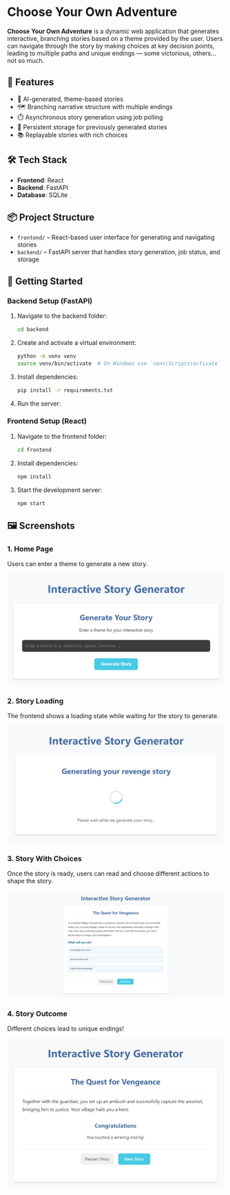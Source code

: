 # Choose Your Own Adventure

**Choose Your Own Adventure** is a dynamic web application that generates interactive, branching stories based on a theme provided by the user. Users can navigate through the story by making choices at key decision points, leading to multiple paths and unique endings — some victorious, others... not so much.

## 🌟 Features

- 🧠 AI-generated, theme-based stories
- 🗺️ Branching narrative structure with multiple endings
- ⏱️ Asynchronous story generation using job polling
- 💾 Persistent storage for previously generated stories
- 📚 Replayable stories with rich choices

## 🛠 Tech Stack

- **Frontend**: React
- **Backend**: FastAPI
- **Database**: SQLite

## 📦 Project Structure

- `frontend/` – React-based user interface for generating and navigating stories
- `backend/` – FastAPI server that handles story generation, job status, and storage

## 🚀 Getting Started

### Backend Setup (FastAPI)

1. Navigate to the backend folder:
   ```bash
   cd backend
   ```
2. Create and activate a virtual environment:
   ```bash
   python -m venv venv
   source venv/bin/activate  # On Windows use `venv\Scripts\activate`
   ```
3. Install dependencies:

   ```bash
   pip install -r requirements.txt
   ```

4. Run the server:

### Frontend Setup (React)

1. Navigate to the frontend folder:
   ```bash
   cd frontend
   ```
2. Install dependencies:
   ```bash
   npm install
   ```
3. Start the development server:
   ```bash
   npm start
   ```

## 🖼️ Screenshots

### 1. Home Page

Users can enter a theme to generate a new story.

![Home Page](assets/screenshots/homepage.png)

### 2. Story Loading

The frontend shows a loading state while waiting for the story to generate.

![Loading State](assets/screenshots/loading.png)

### 3. Story With Choices

Once the story is ready, users can read and choose different actions to shape the story.

![Story with Choices](assets/screenshots/story.png)

### 4. Story Outcome

Different choices lead to unique endings!

![Story Ending](assets/screenshots/ending.png)
